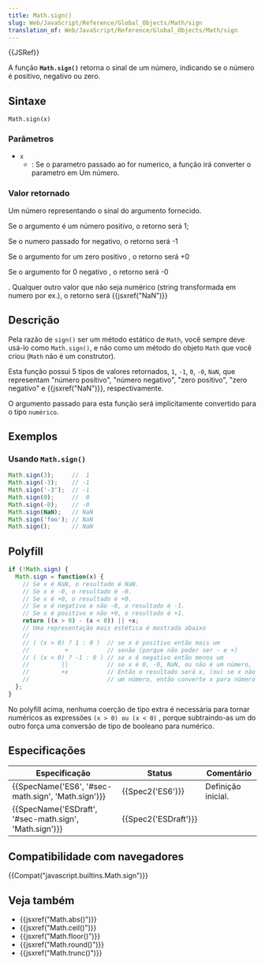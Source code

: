 ```yaml
---
title: Math.sign()
slug: Web/JavaScript/Reference/Global_Objects/Math/sign
translation_of: Web/JavaScript/Reference/Global_Objects/Math/sign
---
```

{{JSRef}}

A função **`Math.sign()`** retorna o sinal de um número, indicando se o número é positivo, negativo ou zero.

## Sintaxe

    Math.sign(x)

### Parâmetros

- `x`
  - : Se o parametro passado ao for numerico, a função irá converter o parametro em Um número.

### Valor retornado

Um número representando o sinal do argumento fornecido.

Se o argumento é um número positivo, o retorno será 1;

Se o numero passado for negativo, o retorno será -1

Se o argumento for um zero positivo , o retorno será +0

Se o argumento for 0 negativo , o retorno será -0

. Qualquer outro valor que não seja numérico (string transformada em numero por ex.), o retorno será {{jsxref("NaN")}}

## Descrição

Pela razão de `sign()` ser um método estático de `Math`, você sempre deve usá-lo como `Math.sign()`, e não como um método do objeto `Math` que você criou (`Math` não é um construtor).

Esta função possui 5 tipos de valores retornados, `1`, `-1`, `0`, `-0`, `NaN`, que representam "número positivo", "número negativo", "zero positivo", "zero negativo" e {{jsxref("NaN")}}, respectivamente.

O argumento passado para esta função será implicitamente convertido para o tipo `numérico`.

## Exemplos

### Usando `Math.sign()`

```js
Math.sign(3);     //  1
Math.sign(-3);    // -1
Math.sign('-3');  // -1
Math.sign(0);     //  0
Math.sign(-0);    // -0
Math.sign(NaN);   // NaN
Math.sign('foo'); // NaN
Math.sign();      // NaN
```

## Polyfill

```js
if (!Math.sign) {
  Math.sign = function(x) {
    // Se x é NaN, o resultado é NaN.
    // Se x é -0, o resultado é -0.
    // Se x é +0, o resultado é +0.
    // Se x é negativo e não -0, o resultado é -1.
    // Se x é positivo e não +0, o resultado é +1.
    return ((x > 0) - (x < 0)) || +x;
    // Uma representação mais estética é mostrada abaixo
    //
    // ( (x > 0) ? 1 : 0 )  // se x é positivo então mais um
    //          +           // senão (porque não poder ser - e +)
    // ( (x < 0) ? -1 : 0 ) // se x é negativo então menos um
    //         ||           // se x é 0, -0, NaN, ou não é um número,
    //         +x           // Então o resultado será x, (ou) se x não é
    //                      // um número, então converte x para número
  };
}
```

No polyfill acima, nenhuma coerção de tipo extra é necessária para tornar numéricos as expressões `(x > 0) ou (x < 0)` , porque subtraindo-as um do outro força uma conversão de tipo de booleano para numérico.

## Especificações

| Especificação                                                            | Status                       | Comentário         |
| ------------------------------------------------------------------------ | ---------------------------- | ------------------ |
| {{SpecName('ES6', '#sec-math.sign', 'Math.sign')}}     | {{Spec2('ES6')}}         | Definição inicial. |
| {{SpecName('ESDraft', '#sec-math.sign', 'Math.sign')}} | {{Spec2('ESDraft')}} |                    |

## Compatibilidade com navegadores

{{Compat("javascript.builtins.Math.sign")}}

## Veja também

- {{jsxref("Math.abs()")}}
- {{jsxref("Math.ceil()")}}
- {{jsxref("Math.floor()")}}
- {{jsxref("Math.round()")}}
- {{jsxref("Math.trunc()")}}
